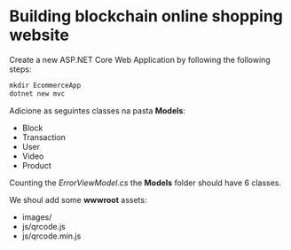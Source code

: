# Building blockchain online shopping website

Create a new ASP.NET Core Web Application by following the following steps:

```txt
mkdir EcommerceApp
dotnet new mvc
```

Adicione as seguintes classes na pasta __Models__:

- Block
- Transaction
- User
- Video
- Product

Counting the *ErrorViewModel.cs* the __Models__ folder should have 6 classes.

We shoul add some __wwwroot__ assets:

- images/
- js/qrcode.js
- js/qrcode.min.js
